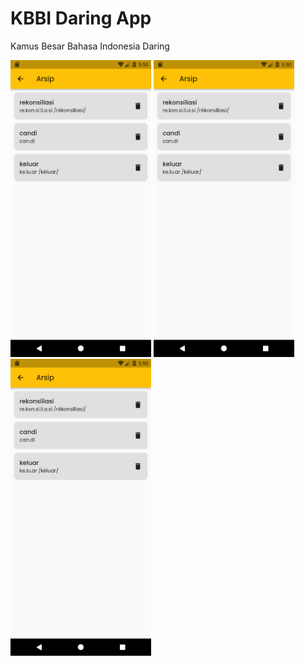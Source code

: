 # KBBI Daring App

Kamus Besar Bahasa Indonesia Daring

<img src="https://github.com/maulana2468/KBBI_Daring_App/blob/main/screenshot/1.png" width="225">
<img src="https://github.com/maulana2468/KBBI_Daring_App/blob/main/screenshot/1.png" width="225">
<img src="https://github.com/maulana2468/KBBI_Daring_App/blob/main/screenshot/1.png" width="225">
